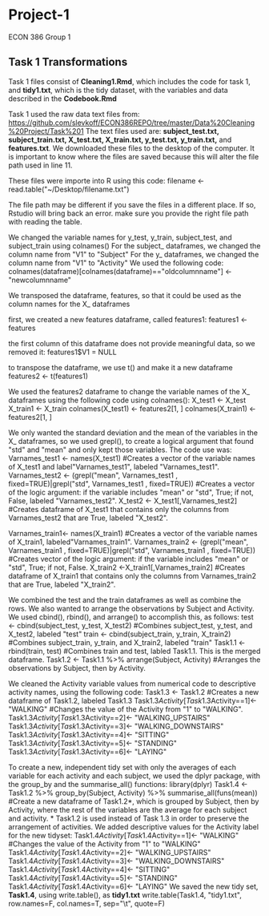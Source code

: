 # Project-1
ECON 386 Group 1 

## Task 1 Transformations
Task 1 files consist of __Cleaning1.Rmd__, which includes the code for task 1, and __tidy1.txt__, which is the tidy dataset, with the variables and data described in the __Codebook.Rmd__

Task 1 used the raw data text files from: https://github.com/slevkoff/ECON386REPO/tree/master/Data%20Cleaning%20Project/Task%201
  The text files used are: __subject_test.txt, subject_train.txt, X_test.txt, X_train.txt, y_test.txt, y_train.txt,__ and __features.txt__.
  We downloaded these files to the desktop of the computer. It is important to know where the files are saved because this will alter the   file path used in line 11.

These files were importe into R using this code:
  filename <- read.table("~/Desktop/filename.txt")
  
  The file path may be different if you save the files in a different place. If so, Rstudio will bring back an error.     make sure you provide the right file path with reading the table.

We changed the variable names for y_test, y_train, subject_test, and subject_train using colnames()
  For the subject_ dataframes, we changed the column name from "V1" to "Subject"
  For the y_ dataframes, we changed the column name from "V1" to "Activity"
    We used the following code:
    colnames(dataframe)[colnames(dataframe)=="oldcolumnname"] <- "newcolumnname"
    
We transposed the dataframe, features, so that it could be used as the column names for the X_ dataframes

  first, we created a new features dataframe, called features1:
    features1 <- features
    
  the first column of this dataframe does not provide meaningful data, so we removed it:
    features1$V1 = NULL
    
  to transpose the dataframe, we use t() and make it a new dataframe
    features2 <- t(features1)
    
We used the features2 dataframe to change the variable names of the X_ dataframes using the following code using colnames():
  X_test1 <- X_test 
  X_train1 <- X_train 
  colnames(X_test1) <- features2[1, ] 
  colnames(X_train1) <- features2[1, ]

We only wanted the standard deviation and the mean of the variables in the X_ dataframes, so we used grepl(), to create a logical argument that found "std" and "mean" and only kept those variables. The code use was:
  Varnames_test1 <- names(X_test1) 
    #Creates a vector of the variable names of X_test1 and label"Varnames_test1", labeled "Varnames_test1".
  Varnames_test2 <-  (grepl("mean", Varnames_test1 , fixed=TRUE)|grepl("std", Varnames_test1 , fixed=TRUE)) 
    #Creates a vector of the logic argument: if the variable includes "mean" or "std", True; if not, False, labeled "Varnames_test2".
  X_test2 <- X_test1[,Varnames_test2] 
     #Creates dataframe of X_test1 that contains only the columns from Varnames_test2 that are True, labeled "X_test2".
 
  Varnames_train1<- names(X_train1) 
     #Creates a vector of the variable names of X_train1, labeled"Varnames_train1".
  Varnames_train2 <- (grepl("mean", Varnames_train1 , fixed=TRUE)|grepl("std", Varnames_train1 , fixed=TRUE)) 
    #Creates vector of the logic argument: if the variable includes "mean" or "std", True; if not, False.
  X_train2 <-X_train1[,Varnames_train2]
    #Creates dataframe of X_train1 that contains only the columns from Varnames_train2 that are True, labeled "X_train2".
    
 We combined the test and the train dataframes as well as combine the rows. We also wanted to arrange the observations by Subject and Activity. We used cbind(), rbind(), and arrange() to accomplish this, as follows: 
   test <- cbind(subject_test, y_test, X_test2) 
      #Combines subject_test, y_test, and X_test2, labeled "test"
   train <- cbind(subject_train, y_train, X_train2)
      #Combines subject_train, y_train, and X_train2, labeled "train"
   Task1.1 <- rbind(train, test) 
      #Combines train and test, labled Task1.1. This is the merged dataframe.
    Task1.2 <- Task1.1 %>% arrange(Subject, Activity) 
      #Arranges the observations by Subject, then by Activity.

 We cleaned the Activity variable values from numerical code to descriptive activity names, using the following code:
   Task1.3 <- Task1.2 #Creates a new dataframe of Task1.2, labeled Task1.3
    Task1.3$Activity[Task1.3$Activity==1]<- "WALKING" 
      #Changes the value of the Activity from "1" to "WALKING".
    Task1.3$Activity[Task1.3$Activity==2]<- "WALKING_UPSTAIRS"
    Task1.3$Activity[Task1.3$Activity==3]<- "WALKING_DOWNSTAIRS"
    Task1.3$Activity[Task1.3$Activity==4]<- "SITTING"
    Task1.3$Activity[Task1.3$Activity==5]<- "STANDING"
    Task1.3$Activity[Task1.3$Activity==6]<- "LAYING"
    
 To create a new, independent tidy set with only the averages of each variable for each activity and each subject, we used the dplyr package, with the group_by and the summarise_all() functions:
    library(dplyr)
    Task1.4 <- Task1.2 %>% group_by(Subject, Activity) %>% summarise_all(funs(mean)) 
        #Create a new dataframe of Task1.2*, which is grouped by Subject, then by Activity, where the rest of the variables are the               average for each subject and activity.
        * Task1.2 is used instead of Task 1.3 in order to preserve the arrangement of activities.
 We added descriptive values for the Activity label for the new tidyset:
  Task1.4$Activity[Task1.4$Activity==1]<- "WALKING" 
      #Changes the value of the Activity from "1" to "WALKING"
  Task1.4$Activity[Task1.4$Activity==2]<- "WALKING_UPSTAIRS"
  Task1.4$Activity[Task1.4$Activity==3]<- "WALKING_DOWNSTAIRS"
  Task1.4$Activity[Task1.4$Activity==4]<- "SITTING"
  Task1.4$Activity[Task1.4$Activity==5]<- "STANDING"
  Task1.4$Activity[Task1.4$Activity==6]<- "LAYING"
We saved the new tidy set, __Task1.4__, using write.table(), as __tidy1.txt__
    write.table(Task1.4, "tidy1.txt", row.names=F, col.names=T, sep="\t", quote=F) 
